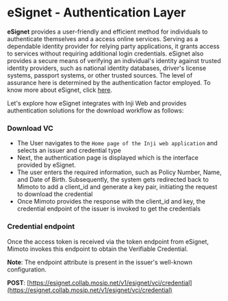 # eSignet - Authentication Layer

**eSignet** provides a user-friendly and efficient method for individuals to authenticate themselves and a access online services. Serving as a dependable identity provider for relying party applications, it grants access to services without requiring additional login credentials. eSignet also provides a secure means of verifying an individual's identity against trusted identity providers, such as national identity databases, driver's license systems, passport systems, or other trusted sources. The level of assurance here is determined by the authentication factor employed. To know more about eSignet, click [here](https://docs.esignet.io/).

Let's explore how eSignet integrates with Inji Web and provides authentication solutions for the download workflow as follows:

### Download VC

* The User navigates to the `Home page of the Inji web application` and selects an issuer and credential type
* Next, the authentication page is displayed which is the interface provided by eSignet.
* The user enters the required information, such as Policy Number, Name, and Date of Birth. Subsequently, the system gets redirected back to Mimoto to add a client_id and generate a key pair, initiating the request to download the credential
* Once Mimoto provides the response with the client_id and key, the credential endpoint of the issuer is invoked to get the credentials

### Credential endpoint

Once the access token is received via the token endpoint from eSignet, Mimoto invokes this endpoint to obtain the Verifiable Credential.

**Note**: The endpoint attribute is present in the issuer's well-known configuration.

**POST**: [https://esignet.collab.mosip.net/v1/esignet/vci/credential](https://esignet.collab.mosip.net/v1/esignet/vci/credential)






